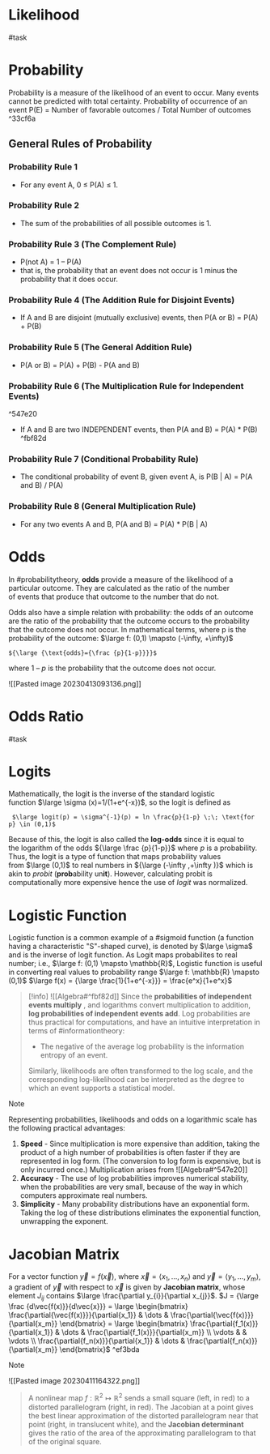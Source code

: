 # Likelihood
#task

# Probability
Probability is a measure of the likelihood of an event to occur. Many events cannot be predicted with total certainty.
	Probability of occurrence of an event P(E) = Number of favorable outcomes / Total Number of outcomes ^33cf6a

## General Rules of Probability
### Probability Rule 1
-   For any event A, 0 ≤ P(A) ≤ 1.

### Probability Rule 2
-  The sum of the probabilities of all possible outcomes is 1.

### Probability Rule 3 (The Complement Rule)
-  P(not A) = 1 – P(A)
-  that is, the probability that an event does not occur is 1 minus the probability that it does occur.

### Probability Rule 4 (The Addition Rule for Disjoint Events)
- If A and B are disjoint (mutually exclusive) events, then P(A or B) = P(A) + P(B)

### Probability Rule 5 (The General Addition Rule)
-  P(A or B) = P(A) + P(B) - P(A and B)

### Probability Rule 6 (The Multiplication Rule for Independent Events)

^547e20

- If A and B are two INDEPENDENT events, then P(A and B) = P(A) * P(B) ^fbf82d

### Probability Rule 7 (Conditional Probability Rule)
- The conditional probability of event B, given event A, is P(B | A) = P(A and B) / P(A)

### Probability Rule 8 (General Multiplication Rule)
- For any two events A and B, P(A and B) = P(A) * P(B | A)

# Odds
In #probabilitytheory, **odds** provide a measure of the likelihood of a particular outcome. They are calculated as the ratio of the number of events that produce that outcome to the number that do not. 

Odds also have a simple relation with probability: the odds of an outcome are the ratio of the probability that the outcome occurs to the probability that the outcome does not occur. In mathematical terms, where p is the probability of the outcome: $\large f: (0,1) \mapsto (-\infty, +\infty)$ 

	${\large {\text{odds}={\frac {p}{1-p}}}}$ 

where 1 – _p_ is the probability that the outcome does not occur.


![[Pasted image 20230413093136.png]]

# Odds Ratio
#task

# Logits
Mathematically, the logit is the inverse of the standard logistic function $\large \sigma (x)=1/(1+e^{-x})$, so the logit is defined as

	 $\large logit(p) = \sigma^{-1}(p) = ln \frac{p}{1-p} \;\; \text{for p} \in (0,1)$

Because of this, the logit is also called the **log-odds** since it is equal to the logarithm of the odds ${\large \frac  {p}{1-p}}$ where *p* is a probability. Thus, the logit is a type of function that maps probability values from $\large (0,1)$ to real numbers in ${\large (-\infty ,+\infty )}$ which is akin to *probit* (**prob**ability un**it**). However, calculating probit is computationally more expensive hence the use of *logit* was normalized.

# Logistic Function
Logistic function is a common example of a #sigmoid function (a function having a characteristic "S"-shaped curve), is denoted by $\large \sigma$ and is the inverse of logit function.
As Logit maps probabilites to real number; i.e., $\large f: (0,1) \mapsto \mathbb{R}$, Logistic function is useful in converting real values to probability range  $\large f: \mathbb{R} \mapsto (0,1)$ 
	$\large f(x) = {\large \frac{1}{1+e^{-x}}} = \frac{e^x}{1+e^x}$

> [!info] 
> ![[Algebra#^fbf82d]]
> Since the **probabilities of independent events multiply**  , and logarithms convert multiplication to addition, **log probabilities of independent events add**. 
> Log probabilities are thus practical for computations, and have an intuitive interpretation in terms of #informationtheory: 
> - The negative of the average log probability is the information entropy of an event. 
> 
> Similarly, likelihoods are often transformed to the log scale, and the corresponding log-likelihood can be interpreted as the degree to which an event supports a statistical model. 

> [!note] 
> Representing probabilities, likelihoods and odds on a logarithmic scale has the following practical advantages:
> 1. **Speed** - Since multiplication is more expensive than addition, taking the product of a high number of probabilities is often faster if they are represented in log form. (The conversion to log form is expensive, but is only incurred once.) Multiplication arises from ![[Algebra#^547e20]]
> 2. **Accuracy** - The use of log probabilities improves numerical stability, when the probabilities are very small, because of the way in which computers approximate real numbers.
> 3. **Simplicity** - Many probability distributions have an exponential form. Taking the log of these distributions eliminates the exponential function, unwrapping the exponent. 
> 

# Jacobian Matrix
For a vector function $\vec{y}=f(\vec{x})$, where
$\vec{x}=\langle x_1,\dots,x_n\rangle$ and
$\vec{y}=\langle y_1,\dots,y_m\rangle$, a gradient of $\vec{y}$ with respect to $\vec{x}$ is given by **Jacobian matrix**, whose element $J_{ij}$ contains $\large \frac{\partial y_{i}}{\partial x_{j}}$.
	$J = {\large \frac {d\vec{f(x)}}{d\vec{x}}} = \large \begin{bmatrix} \frac{\partial{\vec{f(x)}}}{\partial{x_1}} & \dots & \frac{\partial{\vec{f(x)}}}{\partial{x_m}} \end{bmatrix} = \large \begin{bmatrix} \frac{\partial{f_1(x)}}{\partial{x_1}} & \dots & \frac{\partial{f_1(x)}}{\partial{x_m}} \\ \vdots &  & \vdots \\ \frac{\partial{f_n(x)}}{\partial{x_1}} & \dots & \frac{\partial{f_n(x)}}{\partial{x_m}} \end{bmatrix}$  ^ef3bda

> [!note]
![[Pasted image 20230411164322.png]]
> A nonlinear map $f: \mathbb{R}^2 \mapsto \mathbb{R}^2$ sends a small square (left, in red) to a distorted parallelogram (right, in red). The Jacobian at a point gives the best linear approximation of the distorted parallelogram near that point (right, in translucent white), and the **Jacobian determinant** gives the ratio of the area of the approximating parallelogram to that of the original square. 
